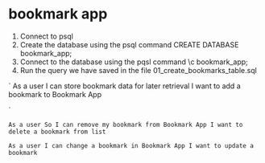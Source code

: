 # bookmark app

1. Connect to psql
2. Create the database using the psql command CREATE DATABASE bookmark_app;
3. Connect to the database using the pqsl command \c bookmark_app;
4. Run the query we have saved in the file 01_create_bookmarks_table.sql



`
As a user
I can store bookmark data for later retrieval
I want to add a bookmark to Bookmark App

`

`
As a user
So I can remove my bookmark from Bookmark App
I want to delete a bookmark from list
`

`
As a user
I can change a bookmark in Bookmark App
I want to update a bookmark
`